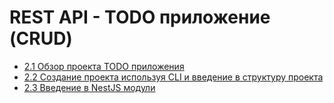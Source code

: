 # REST API - TODO приложение (CRUD)

- [2.1 Обзор проекта TODO приложения](./2.1%20Project%20Overview%20Task%20Management%20Application)
- [2.2 Создание проекта используя CLI и введение в структуру проекта](./2.2%20Creating%20a%20project%20via%20the%20CLI%20and%20an%20introduction%20to%20a%20NestJS%20project%20structure)
- [2.3 Введение в NestJS модули](./2.3%20Introduction%20to%20NestJS%20Modules)
